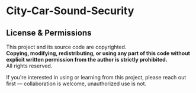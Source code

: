# City-Car-Sound-Security

## License & Permissions

This project and its source code are copyrighted.  
**Copying, modifying, redistributing, or using any part of this code without explicit written permission from the author is strictly prohibited.**  
All rights reserved.

If you're interested in using or learning from this project, please reach out first — collaboration is welcome, unauthorized use is not.
